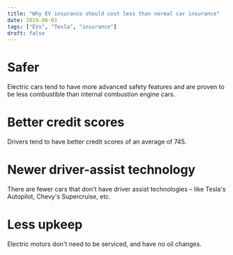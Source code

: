 ```yaml
---
title: "Why EV insurance should cost less than normal car insurance"
date: 2019-06-01
tags: ["EVs", "Tesla", "insurance"]
draft: false
---
```



# Safer
Electric cars tend to have more advanced safety features and are proven to be less combustible than internal combustion engine cars.

# Better credit scores
Drivers tend to have better credit scores of an average of 745.

# Newer driver-assist technology
There are fewer cars that don't have driver assist technologies – like Tesla's Autopilot, Chevy's Supercruise, etc.

# Less upkeep
Electric motors don't need to be serviced, and have no oil changes.